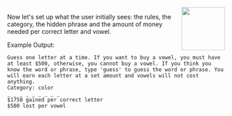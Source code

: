 <!--title={What the player sees}--> 

<!--concepts={For Loops, Print Statements}-->

<!--badges={Python:180, Software Engineering:22}-->

<img src="https://wikiclipart.com/wp-content/uploads/2017/04/Eyes-black-and-white-a-black-and-white-cartoon-eye-clipart.png" width="100" align="right">

Now let's set up what the user initially sees: the rules, the category, the hidden phrase and the amount of money needed per correct letter and vowel.

Example Output:

```
Guess one letter at a time. If you want to buy a vowel, you must have at least $500, otherwise, you cannot buy a vowel. If you think you know the word or phrase, type 'guess' to guess the word or phrase. You will earn each letter at a set amount and vowels will not cost anything.
Category: color
_ _ _ _ _ _ _ _ _ 
$1750 gained per correct letter
$500 lost per vowel

```

